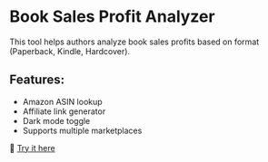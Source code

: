 # Book Sales Profit Analyzer
This tool helps authors analyze book sales profits based on format (Paperback, Kindle, Hardcover).

## Features:
- Amazon ASIN lookup
- Affiliate link generator
- Dark mode toggle
- Supports multiple marketplaces

📌 [Try it here](https://yourgithubusername.github.io/yourrepositoryname/)
